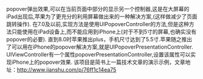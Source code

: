 popover弹出效果,可以在当前页面中部分的显示另一个控制器,这是在大屏幕的iPad出现后,苹果为了更充分的利用屏幕做出来的一种解决方案,(这样做减少了页面跳转操作).
在7.0及以前,实现方法是使用UIPopoverController的方法,但是这种方法只能使用在iPad设备上,而不能应用到iPhone上(对于不到5寸的屏幕,也确实没有popover的必要).
直到8.0时苹果推出plus，手机尺寸达到了5.5寸.苹果随之推出了可以用在iPhone的popover解决方案,就是UIPopoverPresentationController.
UIViewController有一个属性popoverPresentationController,设置该属性可以实现iPhone上的popover效果.
该项目是简书上一篇技术文章的演示示例，文章地址：http://www.jianshu.com/p/76ff1c14ea75
